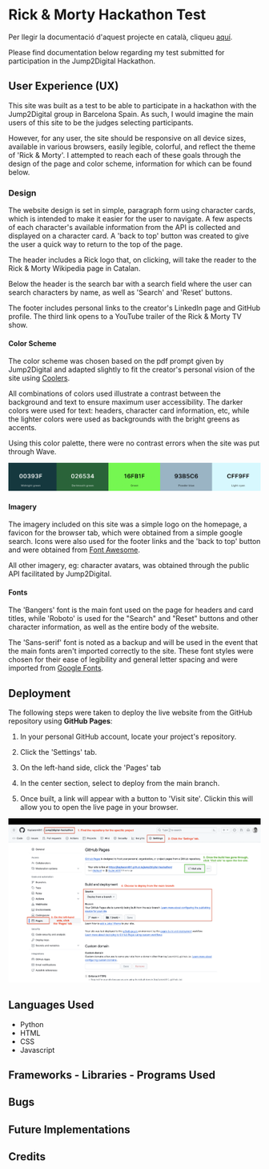 # Rick & Morty Hackathon Test

Per llegir la documentació d'aquest projecte en català, cliqueu [aquí](/READMECAT.md).

Please find documentation below regarding my test submitted for participation in the Jump2Digital Hackathon. 

<!-- A link to the live site can be found [here](https://kaylaesmith1.github.io/jump2digital-hackathon/). -->


<!-- ![Responsive site design](/documentation/readme_images/amiresponsive.png)


## Table of Contents
<small><i><a href='http://ecotrust-canada.github.io/markdown-toc/'>Table of contents generated with markdown-toc</a></i></small> -->


## User Experience (UX)

This site was built as a test to be able to participate in a hackathon with the Jump2Digital group in Barcelona Spain. As such, I would imagine the main users of this site to be the judges selecting participants. 

However, for any user, the site should be responsive on all device sizes, available in various browsers, easily legible, colorful, and reflect the theme of 'Rick & Morty'. I attempted to reach each of these goals through the design of the page and color scheme, information for which can be found below.

### Design

The website design is set in simple, paragraph form using character cards, which is intended to make it easier for the user to navigate. A few aspects of each character's available information from the API is collected and displayed on a character card. A 'back to top' button was created to give the user a quick way to return to the top of the page.

The header includes a Rick logo that, on clicking, will take the reader to the Rick & Morty Wikipedia page in Catalan.

Below the header is the search bar with a search field where the user can search characters by name, as well as 'Search' and 'Reset' buttons. 

The footer includes personal links to the creator's LinkedIn page and GitHub profile. The third link opens to a YouTube trailer of the Rick & Morty TV show.

#### Color Scheme

The color scheme was chosen based on the pdf prompt given by Jump2Digital and adapted slightly to fit the creator's personal vision of the site using [Coolers](https://coolors.co/). 

All combinations of colors used illustrate a contrast between the background and text to ensure maximum user accessibility. The darker colors were used for text: headers, character card information, etc, while the lighter colors were used as backgrounds with the bright greens as accents.

Using this color palette, there were no contrast errors when the site was put through Wave.

![Color Palette](/assets/images/color-scheme2.png)


#### Imagery

The imagery included on this site was a simple logo on the homepage, a favicon for the browser tab, which were obtained from a simple google search. Icons were also used for the footer links and the 'back to top' button and were obtained from [Font Awesome](https://fontawesome.com/icons).

All other imagery, eg: character avatars, was obtained through the public API facilitated by Jump2Digital.
 

#### Fonts

The 'Bangers' font is the main font used on the page for headers and card titles, while 'Roboto' is used for the "Search" and "Reset" buttons and other character information, as well as the entire body of the website. 

The 'Sans-serif' font is noted as a backup and will be used in the event that the main fonts aren't imported correctly to the site. These font styles were chosen for their ease of legibility and general letter spacing and were imported from [Google Fonts](https://fonts.google.com/). 

<!-- ## Testing


### Error Pages - ADD ERROR PAGE -->


## Deployment

The following steps were taken to deploy the live website from the GitHub repository using <strong>GitHub Pages</strong>:

1. In your personal GitHub account, locate your project's repository.

2. Click the 'Settings' tab.

3. On the left-hand side, click the 'Pages' tab

4. In the center section, select to deploy from the main branch.

5. Once built, a link will appear with a button to 'Visit site'. Clickin this will allow you to open the live page in your browser.

![Deployment GitHub Pages](/assets/images/deploy-pages.png)


## Languages Used

- Python
- HTML
- CSS
- Javascript

## Frameworks - Libraries - Programs Used 
<!-- - [Am I Responsive](https://amiresponsive.co.uk/) - Used to verify responsiveness of website on different devices.
- [Favicon](https://favicon.io/) - Used to create the wine glass icon for the browser tab.
- [Font Awesome](https://fontawesome.com/) - Used for icons on the home page and stars on the About page.
- [GitHub](https://github.com/) - Used for version control and agile methodology.
- [Google Fonts](https://fonts.google.com/) - Imported and used to change fonts on pages from default fonts.
- [W3C](https://www.w3.org/) - Used for HTML & CSS Validation.
- [PEP8 Online](https://pep8ci.herokuapp.com/#) - Used to validate all Python code pages in the project.
- [JSHint](https://jshint.com/) - Used to validate the JavaScript page.
- [Coolors](https://coolors.co/) - Used to create color scheme.
- [Bootstrap](https://getbootstrap.com/docs/4.6/getting-started/introduction/): CSS used for developing responsiveness and styling the website.
- [Google](https://www.google.com/): All images used were sourced from a Google search. -->


## Bugs

## Future Implementations

## Credits

<!-- - [W3Schools](https://www.w3schools.com/)
- [Django Docs](https://docs.djangoproject.com/en/4.0/)
- [Bootstrap 4.6 Docs](https://getbootstrap.com/docs/4.6/getting-started/introduction/)
- [Stack Overflow](https://stackoverflow.com/)
- [Code Institute - Blog Walkthrough Project](https://github.com/Code-Institute-Solutions/Django3blog)
- [YouTube Video for pop up messages](https://www.youtube.com/watch?v=lRrrLCrZDxI) - Used for contact form message pop ups on successful submission and errors. 
-  This youtube video for fetching api data: https://www.youtube.com/watch?v=zUcc4vW-jsI 
-->
